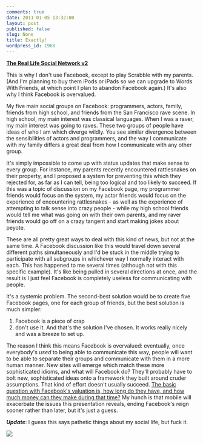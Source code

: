 ```yaml
---
comments: true
date: 2011-01-05 13:32:00
layout: post
published: false
slug: None
title: Exactly!
wordpress_id: 1968
---
```


**[The Real Life Social Network v2](http://www.slideshare.net/padday/the-real-life-social-network-v2)**

  
  
This is why I don't use Facebook, except to play Scrabble with my parents. (And I'm planning to buy them iPods or iPads so we can upgrade to Words With Friends, at which point I plan to abandon Facebook again.) It's also why I think Facebook is overvalued.  
  
My five main social groups on Facebook: programmers, actors, family, friends from high school, and friends from the San Francisco rave scene. In high school, my main interest was classical languages. When I was a raver, my main interest was going to raves. These two groups of people have ideas of who I am which diverge wildly. You see similar divergence between the sensibilities of actors and programmers, and the way I communicate with my family differs a great deal from how I communicate with any other group.  
  
It's simply impossible to come up with status updates that make sense to every group. For instance, my parents recently encountered rattlesnakes on their property, and I proposed a system for preventing this which they rejected for, as far as I can tell, being too logical and too likely to succeed. If this was a topic of discussion on my Facebook page, my programmer friends would focus on the system, my actor friends would focus on the experience of encountering rattlesnakes - as well as the experience of attempting to talk sense into crazy people - while my high school friends would tell me what was going on with their own parents, and my raver friends would go off on a crazy tangent and start making jokes about peyote.  
  
These are all pretty great ways to deal with this kind of news, but not at the same time. A Facebook discussion like this would travel down several different paths simultaneously and I'd be stuck in the middle trying to participate with all subgroups in whichever way I normally interact with each. This has happened to me several times (although not with this specific example). It's like being pulled in several directions at once, and the result is I just feel Facebook is completely useless for communicating with people.  
  
It's a systemic problem. The second-best solution would be to create five Facebook pages, one for each group of friends, but the best solution is much simpler:  


  1. Facebook is a piece of crap
  2. don't use it.
And that's the solution I've chosen. It works really nicely and was a breeze to set up.  
  
The reason I think this means Facebook is overvalued: eventually, once everybody's _used_ to being able to communicate this way, people will want to be able to separate their groups and communicate with them in a more human manner. New sites will emerge which match these more sophisticated idioms, and what will Facebook do? They'll probably have to bolt new, sophisticated ideas onto a framework they built around cruder assumptions. That kind of effort doesn't usually succeed. [The basic question with Facebook's valuation is, how long do they have, and how much money can they make during that time?](http://gilesbowkett.blogspot.com/2010/12/pro-bursting-bubble-argument.html) My hunch is that mobile will exacerbate the issues this presentation reveals, ending Facebook's reign sooner rather than later, but it's just a guess.  
  
**_Update_**: I guess this says pathetic things about my social life, but fuck it.

![](https://blogger.googleusercontent.com/tracker/7602886877359920483-1518214148262765726?l=gilesbowkett.blogspot.com)
